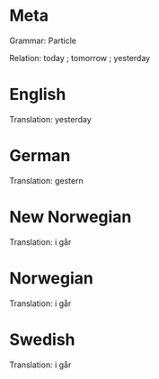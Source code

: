 Meta
====

Grammar: Particle

Relation: today ; tomorrow ; yesterday



English
=======

Translation: yesterday



German
======

Translation: gestern



New Norwegian
=============

Translation: i går



Norwegian
=========

Translation: i går



Swedish
=======

Translation: i går
